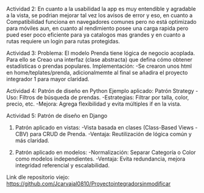 Actividad 2: En cuanto a la usabilidad la app es muy entendible y agradable a la vista, se podrian mejorar tal vez los avisos de error y eso, en cuanto a Compatibilidad funciona en navegadores comunes pero no está optimizado para móviles aun, en cuanto al rendimiento
posee una carga rapida pero pued eser poco eficiente para ya catalogos mas grandes y en cuanto a rutas requiere un login para rutas protegidas.

Actividad 3: Problema: El modelo Prenda tiene lógica de negocio acoplada.
Para ello se Creao una interfaz (clase abstracta) que defina cómo obtener estadísticas o prendas populares.
Implementación:
-Se crearon unos html en home/teplates/prenda, adicionalmemte al final se añadira el proyecto integrador 1 para mayor claridad.

Actividad 4: Patrón de diseño en Python
Ejemplo aplicado: Patrón Strategy
-Uso: Filtros de búsqueda de prendas.
-Estrategias: Filtrar por talla, color, precio, etc.
-Mejora: Agrega flexibilidad y evita múltiples if en la vista.

Actividad 5: Patrón de diseño en Django
1. Patrón aplicado en vistas:
-Vista basada en clases (Class-Based Views - CBV) para CRUD de Prenda.
-Ventaja: Reutilización de lógica común y más claridad.

2. Patrón aplicado en modelos:
-Normalización: Separar Categoría o Color como modelos independientes.
-Ventaja: Evita redundancia, mejora integridad referencial y escalabilidad.

Link dle repositorio viejo: https://github.com/Jcarvajal0810/Proyectointegradorsinmodificar


